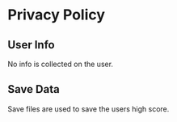 # Privacy Policy
## User Info
No info is collected on the user.
## Save Data
Save files are used to save the users high score.
